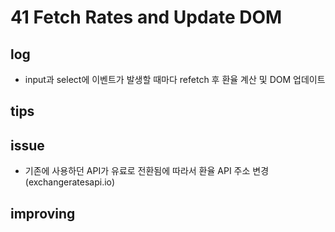 # 41 Fetch Rates and Update DOM

## log

- input과 select에 이벤트가 발생할 때마다 refetch 후 환율 계산 및 DOM 업데이트

## tips

## issue

- 기존에 사용하던 API가 유료로 전환됨에 따라서 환율 API 주소 변경 (exchangeratesapi.io)

## improving
